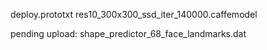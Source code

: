 deploy.prototxt
res10_300x300_ssd_iter_140000.caffemodel

pending upload: shape_predictor_68_face_landmarks.dat
